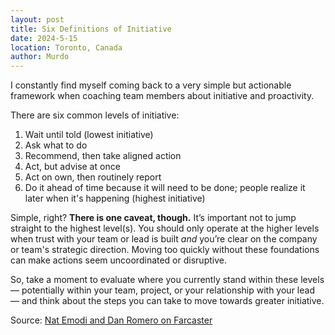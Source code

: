 ```yaml
---
layout: post
title: Six Definitions of Initiative
date: 2024-5-15
location: Toronto, Canada
author: Murdo
---
```

I constantly find myself coming back to a very simple but actionable framework when coaching team members about initiative and proactivity.

There are six common levels of initiative:
1. ﻿﻿﻿Wait until told (lowest initiative)
2. ﻿﻿﻿Ask what to do
3. ﻿﻿﻿Recommend, then take aligned action
4. ﻿﻿﻿Act, but advise at once
5. ﻿﻿﻿Act on own, then routinely report
6. Do it ahead of time because it will need to be done; people realize it later when it's happening (highest initiative)

Simple, right? **There is one caveat, though.** It’s important not to jump straight to the highest level(s). You should only operate at the higher levels when trust with your team or lead is built *and* you’re clear on the company or team's strategic direction. Moving too quickly without these foundations can make actions seem uncoordinated or disruptive.

So, take a moment to evaluate where you currently stand within these levels — potentially within your team, project, or your relationship with your lead — and think about the steps you can take to move towards greater initiative.

Source: [Nat Emodi and Dan Romero on Farcaster](https://warpcast.com/emodi/0xf855756c)
